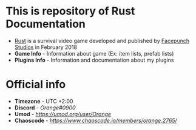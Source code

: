 # This is repository of Rust Documentation

* [Rust](https://rust.facepunch.com/) is a survival video game developed and published by [Facepunch Studios](https://facepunch.com/) in February 2018
* **Game Info** - Information about game (Ex: item lists, prefab lists)
* **Plugins Info** - Information and documentation about my plugins

# Official info
* **Timezone** - UTC +2:00
* **Discord** - *Orange#0900*
* **Umod** - *https://umod.org/user/Orange*
* **Chaoscode** - *https://www.chaoscode.io/members/orange.2765/*

